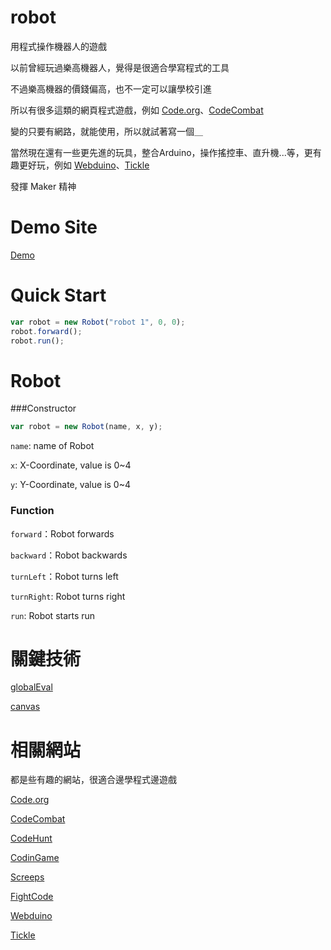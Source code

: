 robot
=====
用程式操作機器人的遊戲

以前曾經玩過樂高機器人，覺得是很適合學寫程式的工具

不過樂高機器的價錢偏高，也不一定可以讓學校引進

所以有很多這類的網頁程式遊戲，例如 [Code.org](https://code.org/)、[CodeCombat](https://codecombat.com/)

變的只要有網路，就能使用，所以就試著寫一個＿

當然現在還有一些更先進的玩具，整合Arduino，操作搖控車、直升機...等，更有趣更好玩，例如 [Webduino](https://webduino.io/)、[Tickle](https://tickleapp.com/zh-tw/)

發揮 Maker 精神

# Demo Site
[Demo](http://ffbli.no-ip.org/works/robot/)

# Quick Start
```javascript
var robot = new Robot("robot 1", 0, 0);
robot.forward();
robot.run();
```
# Robot

###Constructor
```javascript
var robot = new Robot(name, x, y);
```
`name`: name of Robot

`x`: X-Coordinate, value is 0~4

`y`: Y-Coordinate, value is 0~4


### Function

`forward`：Robot forwards

`backward`：Robot backwards

`turnLeft`：Robot turns left

`turnRight`: Robot turns right

`run`: Robot starts run


# 關鍵技術

[globalEval](https://github.com/jquery/jquery/blob/master/src/core.js#L261)

[canvas](http://www.w3schools.com/tags/ref_canvas.asp)

# 相關網站
都是些有趣的網站，很適合邊學程式邊遊戲

[Code.org](https://code.org/)

[CodeCombat](https://codecombat.com/)

[CodeHunt](https://www.codehunt.com/)

[CodinGame](https://www.codingame.com/start)

[Screeps](https://screeps.com/)

[FightCode](http://fightcodegame.com/)

[Webduino](https://webduino.io/)

[Tickle](https://tickleapp.com/zh-tw/)
